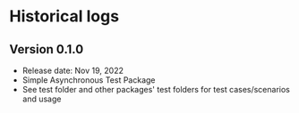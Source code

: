 # Historical logs

## Version 0.1.0

- Release date: Nov 19, 2022
- Simple Asynchronous Test Package
- See test folder and other packages' test folders for test cases/scenarios and usage
